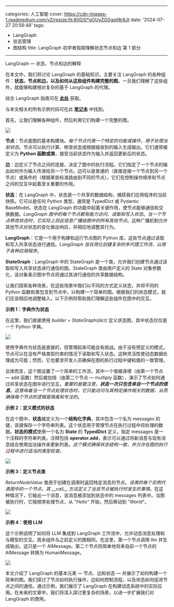 
---
categories: 人工智能
cover: https://cdn-images-1.readmedium.com/v2/resize:fit:800/0*qOUyZGGgqlj8r8Jt
date: '2024-07-27 20:56:48'
tags:
  - LangGraph
  - 状态管理
  - 图结构
title: LangGraph 初学者指南理解状态节点和边  第 1 部分

---


LangGraph — 状态、节点和边的解释



在本文中，我们将讨论 LangGraph 的基础知识。主要关注 LangGraph 的各种组件：**状态、节点和边，以及如何从这些组件构建完整的图**。一旦我们理解了这些组件，就能够构建相对复杂的基于 LangGraph 的代理。

综合 LangGraph 指南可在 [**此处**](https://langchain-ai.github.io/langgraph/tutorials/) 获取。

与本文相关的所有示例代码可在此 [**笔记本**](https://github.com/DhunganaKB/OpenAI-Chat/blob/main/LangGraph/langGraph_state_turorial_01.ipynb) 中找到。

首先，让我们理解各种组件，然后利用它们构建一个完整的图。

![](https://cdn-images-1.readmedium.com/v2/resize:fit:800/1*cGdRQPAGHmkkw_cQd2LxIg.png)

**节点**：节点是图的基本构建块。*每个节点代表一个特定的功能或操作，用于处理当前状态*。节点可以执行计算、修改状态或根据接收到的输入生成输出。它们通常被定义为 **Python 函数或类**，接受当前状态作为输入并返回更新后的状态。

**边**：边定义了节点之间的连接，决定了图中的执行流程。它们指定了一个节点的输出如何作为输入传递给另一个节点。边可以是普通的（直接连接一个节点到另一个节点）或条件的（根据某些标准路由到不同的节点）。它们在控制操作顺序和节点之间的交互中起着至关重要的作用。

**状态**：在 LangGraph 中，状态是一个共享的数据结构，捕获我们应用程序的当前快照。它可以是任何 Python 类型，通常是 TypedDict 或 Pydantic BaseModel。状态在 LangGraph 的功能中起着关键作用，使节点能够通信和交换数据。*LangGraph 图中的每个节点都有能力访问、读取和写入状态*。*当一个节点修改状态时，它实际上将此信息广播给图中的所有其他节点*。这种广播机制允许其他节点对状态的变化做出响应，并相应地调整其行为。

**LangGraph**：它是一个用于构建和运行节点图的 Python 库，这些节点通过读取和写入共享状态进行通信。*LangGraph 旨在简化创建复杂的多代理工作流，以用于各种应用程序*。

**StateGraph**：LangGraph 中的 StateGraph 是一个类，允许我们创建节点通过读取和写入共享状态进行通信的图。StateGraph 类由用户定义的 State 对象参数化，该对象表示图中节点将通过其进行通信的共享数据结构。

让我们探索各种场景，在这些场景中我们以不同的方式定义状态，并将不同的 Python 函数和类包含到节点中，以构建一个简单的图。根据我们的状态模式，我们应该相应地调整输入。以下示例将帮助我们理解这些组件在图中的交互。

**示例 1：字典作为状态**

在这里，我们直接使用 *builder = StateGraph(dict)* 定义状态图，其中状态仅仅是一个 Python 字典。

![](https://cdn-images-1.readmedium.com/v2/resize:fit:800/1*REJ5bxeLvdLRqLDBiMQ6Lg.png)

使用字典作为状态是直接的，但管理起来可能会有挑战。由于没有预定义的模式，节点可以在没有严格类型约束的情况下读取和写入状态。这种灵活性使动态数据处理成为可能；然而，它也要求开发人员确保在图的执行过程中键和值的一致管理。

总体而言，这个图设置了一个简单的工作流，其中一个值被递增（由第一个节点 — add 函数）然后被加倍（由第二个节点 — multiply 函数），演示了节点如何通过共享状态在图中进行交互。*重要的是要注意，**状态一次只包含来自一个节点的信息**。这意味着当一个节点处理状态时，它只能访问与其特定操作相关的数据，从而确保每个节点的逻辑是隔离和专注的*。

**示例 2：定义模式的状态**

在这个图中，**状态**被定义为一个**结构化字典**，其中包含一个名为 messages 的键，该键保存一个字符串列表。这个状态用于管理节点在执行过程中将处理的数据。**状态的模式**使用一个名为 **State** 的 **TypedDict** 定义，指定 messages 是一个注释的字符串列表。注释包括 **operator.add**，表示可以通过将新消息与现有消息结合使用加法操作来更新列表。*这个模式确保状态结构一致，并允许在图的执行过程中进行适当的类型检查。*

![](https://cdn-images-1.readmedium.com/v2/resize:fit:800/1*8vfZtO5-GS0PkCMs1ES0Ww.png)

**示例 3：定义节点类**

*ReturnNodeValue* 类用于创建在调用时返回特定消息的节点。*该类的每个实例代表图中的一个节点，其 \_\_call\_\_ 方法定义了当该节点被执行时发生的事情*。在这种情况下，它输出一个消息，该消息被添加到状态中的 messages 列表中。当图被执行时，它按顺序处理节点，从 "*Hello*" 开始，然后移动到 "*World*"。

![](https://cdn-images-1.readmedium.com/v2/resize:fit:800/1*f92KC8ntJSDMQjTierIFRQ.png)

**示例 4：使用 LLM**

这个示例说明了如何将 LLM 集成到 LangGraph 工作流中，允许动态消息处理和与模型的交互。其余组件与之前定义的图相同。在这里，第一个节点调用 llm 并生成输出，这只是一个 AIMessage。第二个节点则简单地将来自前一个节点的 AIMessage 转换为 HumanMessage。

![](https://cdn-images-1.readmedium.com/v2/resize:fit:800/1*z5OurjP06y24Ymcx23q1hQ.png)

本文介绍了 LangGraph 的基本元素 — 节点、边和状态 — 并展示了如何构建一个简单的图。我们探讨了节点如何执行操作，边如何控制流程，以及状态如何促进节点之间的通信。通过示例，我们展示了 LangGraph 在构建动态系统中的实际应用。在未来的文章中，我们将深入探讨更复杂的场景，以进一步扩展我们对 LangGraph 的使用。
